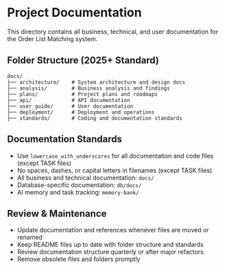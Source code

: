 
# Project Documentation

This directory contains all business, technical, and user documentation for the Order List Matching system.

## Folder Structure (2025+ Standard)
```
docs/
├── architecture/    # System architecture and design docs
├── analysis/        # Business analysis and findings
├── plans/           # Project plans and roadmaps
├── api/             # API documentation
├── user_guide/      # User documentation
├── deployment/      # Deployment and operations
├── standards/       # Coding and documentation standards
```

## Documentation Standards
- Use `lowercase_with_underscores` for all documentation and code files (except TASK files)
- No spaces, dashes, or capital letters in filenames (except TASK files)
- All business and technical documentation: `docs/`
- Database-specific documentation: `db/docs/`
- AI memory and task tracking: `memory-bank/`

## Review & Maintenance
- Update documentation and references whenever files are moved or renamed
- Keep README files up to date with folder structure and standards
- Review documentation structure quarterly or after major refactors
- Remove obsolete files and folders promptly
